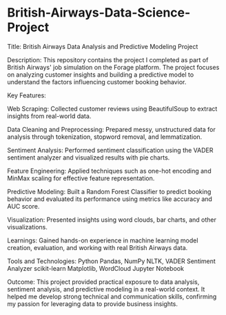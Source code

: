 # British-Airways-Data-Science-Project

Title: British Airways Data Analysis and Predictive Modeling Project

Description:
This repository contains the project I completed as part of British Airways' job simulation on the Forage platform. The project focuses on analyzing customer insights and building a predictive model to understand the factors influencing customer booking behavior.

Key Features:

Web Scraping: Collected customer reviews using BeautifulSoup to extract insights from real-world data.

Data Cleaning and Preprocessing: Prepared messy, unstructured data for analysis through tokenization, stopword removal, and lemmatization.

Sentiment Analysis: Performed sentiment classification using the VADER sentiment analyzer and visualized results with pie charts.

Feature Engineering: Applied techniques such as one-hot encoding and MinMax scaling for effective feature representation.

Predictive Modeling: Built a Random Forest Classifier to predict booking behavior and evaluated its performance using metrics like accuracy and AUC score.

Visualization: Presented insights using word clouds, bar charts, and other visualizations.

Learnings: Gained hands-on experience in machine learning model creation, evaluation, and working with real British Airways data.

Tools and Technologies:
Python
Pandas, NumPy
NLTK, VADER Sentiment Analyzer
scikit-learn
Matplotlib, WordCloud
Jupyter Notebook

Outcome:
This project provided practical exposure to data analysis, sentiment analysis, and predictive modeling in a real-world context. It helped me develop strong technical and communication skills, confirming my passion for leveraging data to provide business insights.
